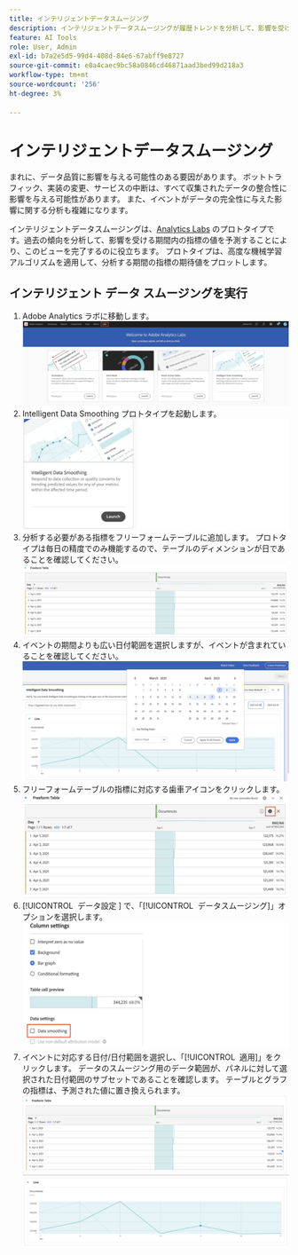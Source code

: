 ```yaml
---
title: インテリジェントデータスムージング
description: インテリジェントデータスムージングが履歴トレンドを分析して、影響を受ける期間内の指標の値を予測する方法を説明します。
feature: AI Tools
role: User, Admin
exl-id: b7a2e5d5-99d4-408d-84e6-67abff9e8727
source-git-commit: e0a4caec9bc58a0846cd46871aad3bed99d218a3
workflow-type: tm+mt
source-wordcount: '256'
ht-degree: 3%

---
```


# インテリジェントデータスムージング

まれに、データ品質に影響を与える可能性のある要因があります。 ボットトラフィック、実装の変更、サービスの中断は、すべて収集されたデータの整合性に影響を与える可能性があります。 また、イベントがデータの完全性に与えた影響に関する分析も複雑になります。

インテリジェントデータスムージングは、[Analytics Labs](/help/analyze/labs.md) のプロトタイプです。過去の傾向を分析して、影響を受ける期間内の指標の値を予測することにより、このビューを完了するのに役立ちます。 プロトタイプは、高度な機械学習アルゴリズムを適用して、分析する期間の指標の期待値をプロットします。

## インテリジェント データ スムージングを実行

1. Adobe Analytics ラボに移動します。
   ![ ラボ ](assets/labs.png)
1. Intelligent Data Smoothing プロトタイプを起動します。
   ![ プロトタイプを起動 ](assets/intelligent-ds.png)
1. 分析する必要がある指標をフリーフォームテーブルに追加します。 プロトタイプは毎日の精度でのみ機能するので、テーブルのディメンションが日であることを確認してください。
   ![指標の追加](assets/add-metric.png)
1. イベントの期間よりも広い日付範囲を選択しますが、イベントが含まれていることを確認してください。
   ![日付範囲](assets/date-range.png)
1. フリーフォームテーブルの指標に対応する歯車アイコンをクリックします。
   ![ 歯車アイコン ](assets/gear-icon.png)
1. [!UICONTROL &#x200B; データ設定 &#x200B;] で、「[!UICONTROL &#x200B; データスムージング &#x200B;]」オプションを選択します。
   ![ データスムージング ](assets/column-setting.png)
1. イベントに対応する日付/日付範囲を選択し、「[!UICONTROL &#x200B; 適用 &#x200B;]」をクリックします。
データのスムージング用のデータ範囲が、パネルに対して選択された日付範囲のサブセットであることを確認します。 テーブルとグラフの指標は、予測された値に置き換えられます。
   ![ 予測値 ](assets/predictive-values.png)

